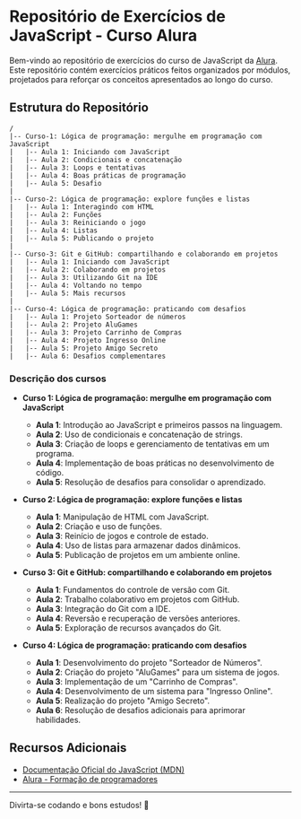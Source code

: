 # Repositório de Exercícios de JavaScript - Curso Alura

Bem-vindo ao repositório de exercícios do curso de JavaScript da [Alura](https://cursos.alura.com.br/formacao-programacao). Este repositório contém exercícios práticos feitos organizados por módulos, projetados para reforçar os conceitos apresentados ao longo do curso.

## Estrutura do Repositório

```
/
|-- Curso-1: Lógica de programação: mergulhe em programação com JavaScript
|   |-- Aula 1: Iniciando com JavaScript
|   |-- Aula 2: Condicionais e concatenação
|   |-- Aula 3: Loops e tentativas
|   |-- Aula 4: Boas práticas de programação
|   |-- Aula 5: Desafio
|
|-- Curso-2: Lógica de programação: explore funções e listas
|   |-- Aula 1: Interagindo com HTML 
|   |-- Aula 2: Funções
|   |-- Aula 3: Reiniciando o jogo
|   |-- Aula 4: Listas
|   |-- Aula 5: Publicando o projeto
|
|-- Curso-3: Git e GitHub: compartilhando e colaborando em projetos
|   |-- Aula 1: Iniciando com JavaScript
|   |-- Aula 2: Colaborando em projetos
|   |-- Aula 3: Utilizando Git na IDE
|   |-- Aula 4: Voltando no tempo
|   |-- Aula 5: Mais recursos
|
|-- Curso-4: Lógica de programação: praticando com desafios
|   |-- Aula 1: Projeto Sorteador de números
|   |-- Aula 2: Projeto AluGames
|   |-- Aula 3: Projeto Carrinho de Compras
|   |-- Aula 4: Projeto Ingresso Online
|   |-- Aula 5: Projeto Amigo Secreto
|   |-- Aula 6: Desafios complementares
```

### Descrição dos cursos

- **Curso 1: Lógica de programação: mergulhe em programação com JavaScript**
  - **Aula 1**: Introdução ao JavaScript e primeiros passos na linguagem.
  - **Aula 2**: Uso de condicionais e concatenação de strings.
  - **Aula 3**: Criação de loops e gerenciamento de tentativas em um programa.
  - **Aula 4**: Implementação de boas práticas no desenvolvimento de código.
  - **Aula 5**: Resolução de desafios para consolidar o aprendizado.

- **Curso 2: Lógica de programação: explore funções e listas**
  - **Aula 1**: Manipulação de HTML com JavaScript.
  - **Aula 2**: Criação e uso de funções.
  - **Aula 3**: Reinício de jogos e controle de estado.
  - **Aula 4**: Uso de listas para armazenar dados dinâmicos.
  - **Aula 5**: Publicação de projetos em um ambiente online.

- **Curso 3: Git e GitHub: compartilhando e colaborando em projetos**
  - **Aula 1**: Fundamentos do controle de versão com Git.
  - **Aula 2**: Trabalho colaborativo em projetos com GitHub.
  - **Aula 3**: Integração do Git com a IDE.
  - **Aula 4**: Reversão e recuperação de versões anteriores.
  - **Aula 5**: Exploração de recursos avançados do Git.

- **Curso 4: Lógica de programação: praticando com desafios**
  - **Aula 1**: Desenvolvimento do projeto "Sorteador de Números".
  - **Aula 2**: Criação do projeto "AluGames" para um sistema de jogos.
  - **Aula 3**: Implementação de um "Carrinho de Compras".
  - **Aula 4**: Desenvolvimento de um sistema para "Ingresso Online".
  - **Aula 5**: Realização do projeto "Amigo Secreto".
  - **Aula 6**: Resolução de desafios adicionais para aprimorar habilidades.

## Recursos Adicionais

- [Documentação Oficial do JavaScript (MDN)](https://developer.mozilla.org/pt-BR/docs/Web/JavaScript)
- [Alura - Formação de programadores](https://cursos.alura.com.br/formacao-programacao)

---

Divirta-se codando e bons estudos! 🚀
